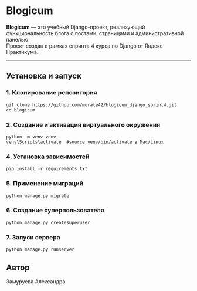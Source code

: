 # Blogicum

**Blogicum** — это учебный Django-проект, реализующий функциональность блога с постами, страницами и административной панелью.  
Проект создан в рамках спринта 4 курса по Django от Яндекс Практикума.

---
## Установка и запуск
### 1. Клонирование репозитория
```
git clone https://github.com/murale42/blogicum_django_sprint4.git
cd blogicum
```
### 2. Создание и активация виртуального окружения
```
python -m venv venv
venv\Scripts\activate  #source venv/bin/activate в Mac/Linux
```
### 4. Установка зависимостей
```
pip install -r requirements.txt
```
### 5. Применение миграций
```
python manage.py migrate
```
### 6. Создание суперпользователя
```
python manage.py createsuperuser
```
### 7. Запуск сервера
```
python manage.py runserver
```
## Автор
Замуруева Александра
